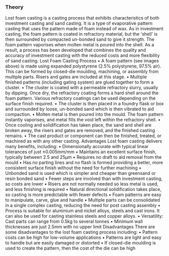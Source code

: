 ### Theory
Lost foam casting is a casting process that exhibits characteristics of both investment casting and sand casting. It is a type of evaporative pattern casting that uses the pattern made of foam instead of wax. As in investment casting, the foam pattern is coated in refractory material, but the 'shell' is then surrounded by compacted un-bonded sand to give it strength. The foam pattern vaporises when molten metal is poured into the shell. As a result, a process has been developed that combines the quality and accuracy of investment casting with the reduced costs and more flexibility of sand casting.
Lost Foam Casting Process
•	A foam pattern (see images above) is made using expanded polystyrene (2.5% polystyrene, 97.5% air). This can be formed by closed-die moulding, machining, or assembly from multiple parts. Risers and gates are included at this stage.
•	Multiple finished patterns (including gating system) are glued together to form a cluster.
•	The cluster is coated with a permeable refractory slurry, usually by dipping. Once dry, the refractory coating forms a hard shell around the foam pattern. Various refractory coatings can be used depending on the surface finish required.
•	The cluster is then placed in a foundry flask or box and surrounded by loose, un-bonded sand which is then vibrated to aid compaction.
•	Molten metal is then poured into the mould. The foam pattern instantly vaporises, and metal fills the void left within the refractory shell.
•	Once cooling and solidification has taken place, the sand and shell are broken away, the risers and gates are removed, and the finished casting remains.
•	The cast product or component can then be finished, treated, or machined as with any other casting.
Advantages
Lost foam casting delivers many benefits, including:
•	Dimensionally accurate with typical linear tolerances of just ±0.005mm/mm
•	Maintains an excellent surface finish, typically between 2.5 and 25µm
•	Requires no draft to aid removal from the mould
•	Has no parting lines and no flash is formed providing a better, more consistent surface finish without the need for further machining
•	Unbonded sand is used which is simpler and cheaper than greensand or resin bonded sand
•	Fewer steps are involved than with investment casting, so costs are lower
•	Risers are not normally needed so less metal is used, and less finishing is required
•	Natural directional solidification takes place, so casting is more predictable with fewer defects
•	Foam patterns are easy to manipulate, carve, glue and handle
•	Multiple parts can be consolidated in a single complex casting, reducing the need for post casting assembly
•	Process is suitable for aluminium and nickel alloys, steels and cast irons. It can also be used for casting stainless steels and copper alloys.
•	Versatility: Cast parts can range from 0.5kg to several tonnes
•	Minimum wall thicknesses are just 2.5mm with no upper limit
Disadvantages 
There are some disadvantages to the lost foam casting process including:
•	Pattern costs can be high for low-volume applications
•	Patterns are light and easy to handle but are easily damaged or distorted
•	If closed-die moulding is used to create the pattern, then the cost of the die can be high